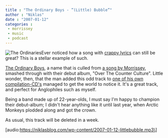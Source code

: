 ```yaml
---
title : "The Ordinary Boys - ”(Little) Bubble”"
author : "Niklas"
date : "2007-01-12"
categories : 
 - morrissey
 - music
 - podcast
---
```


![The Ordinaries](https://niklasblog.com/wp-content/2007-01-12-theordinaryboys.jpg)Ever noticed how a song with [crappy lyrics](http://www.lyricsdownload.com/ordinary-boys-the-little-bubble-lyrics.html) can still be great? This is a stellar example of such.

[The Ordinary Boys](http://www.theordinaryboys.com), a name that is culled from [a song by Morrissey](http://www.last.fm/music/Morrissey/_/The+Ordinary+Boys), smashed through with their debut album, "Over The Counter Culture". Little wonder, then, that the man added this odd track to [one of his own compilation-CD's](http://www.last.fm/music/Various+Artists/Songs+to+Save+Your+Life+Compiled+by+Morrissey) managed to get the world to notice it. It's a great track, and perfect for Anglophiles such as myself.

Being a band made up of 22-year-olds, I must say I'm happy to champion their debut-album; I didn't hear anything like it until last year, when Arctic Monkeys plodded along and got the crown.

As usual, this track will be deleted in a week.

\[audio:https://niklasblog.com/wp-content/2007-01-12-littlebubble.mp3\]

